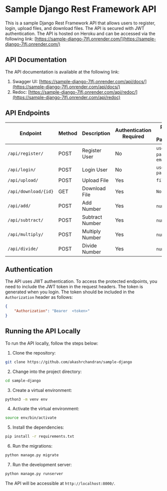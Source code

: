 # Sample Django Rest Framework API

This is a sample Django Rest Framework API that allows users to register, login, upload files, and download files. The API is secured with JWT authentication. The API is hosted on Heroku and can be accessed via the following link: [https://sample-django-7lfj.onrender.com/](https://sample-django-7lfj.onrender.com/)


## API Documentation

The API documentation is available at the following link: 
1. Swagger UI: [https://sample-django-7lfj.onrender.com/api/docs/](https://sample-django-7lfj.onrender.com/api/docs/)
2. Redoc: [https://sample-django-7lfj.onrender.com/api/redoc/](https://sample-django-7lfj.onrender.com/api/redoc)

## API Endpoints

| Endpoint              | Method | Description          | Authentication Required | Request Body Parameters |
|-----------------------|--------|----------------------|-------------------------|--------------------|
| `/api/register/`      | POST   | Register User        | No                      | `username`, `password`, `email` |
| `/api/login/`         | POST   | Login User           | No                      | `username`, `password` |
| `/api/upload/`        | POST   | Upload File          | Yes                     | `file` |
| `/api/download/{id}`      | GET    | Download File        | Yes                     | `None` |
| `/api/add/`           | POST   | Add Number           | Yes                     | `num1`, `num2` |
| `/api/subtract/`      | POST   | Subtract Number      | Yes                     | `num1`, `num2` |
| `/api/multiply/`      | POST   | Multiply Number      | Yes                     | `num1`, `num2` |
| `/api/divide/`        | POST   | Divide Number        | Yes                     | `num1`, `num2` |

## Authentication

The API uses JWT authentication. To access the protected endpoints, you need to include the JWT token in the request headers. The token is generated when you login. The token should be included in the `Authorization` header as follows:

```json
{
    "Authorization": "Bearer  <token>"
}
```

## Running the API Locally

To run the API locally, follow the steps below:

1. Clone the repository:

```bash
git clone https://github.com/akashrchandran/sample-django
```

2. Change into the project directory:

```bash
cd sample-django
```

3. Create a virtual environment:

```bash
python3 -m venv env
```

4. Activate the virtual environment:

```bash
source env/bin/activate
```

5. Install the dependencies:

```bash
pip install -r requirements.txt
```

6. Run the migrations:

```bash
python manage.py migrate
```

7. Run the development server:

```bash
python manage.py runserver
```

The API will be accessible at `http://localhost:8000/`.